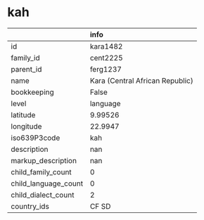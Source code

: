 # kah
|                      | info                            |
|:---------------------|:--------------------------------|
| id                   | kara1482                        |
| family_id            | cent2225                        |
| parent_id            | ferg1237                        |
| name                 | Kara (Central African Republic) |
| bookkeeping          | False                           |
| level                | language                        |
| latitude             | 9.99526                         |
| longitude            | 22.9947                         |
| iso639P3code         | kah                             |
| description          | nan                             |
| markup_description   | nan                             |
| child_family_count   | 0                               |
| child_language_count | 0                               |
| child_dialect_count  | 2                               |
| country_ids          | CF SD                           |